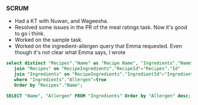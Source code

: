 ### SCRUM
- Had a KT with Nuwan, and Wageesha. 
- Resolved some issues in the PR of the meal ratings task. Now it's good to go i think.
- Worked on the sample task.
- Worked on the ingredient-allergen query that Emma requested.
	Even though it's not clear what Emma says, I wrote 
```sql
select distinct "Recipes"."Name" as "Recipe Name", "Ingredients"."Name" as "Ingredient" from "RecipeIngredients" 
   join "Recipes" on "RecipeIngredients"."RecipeId"="Recipes"."Id"
   join "Ingredients" on "RecipeIngredients"."IngredientId"="Ingredients"."Id"
   where "Ingredients"."Allergen"=true
   Order by "Recipes"."Name";
```
```sql
SELECT "Name", "Allergen" FROM "Ingredients" Order by "Allergen" desc;
```
